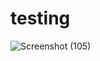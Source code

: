 # testing
![Screenshot (105)](https://user-images.githubusercontent.com/114917296/196025995-4472059a-b36b-490c-98f3-98c159e8f7c4.png)
